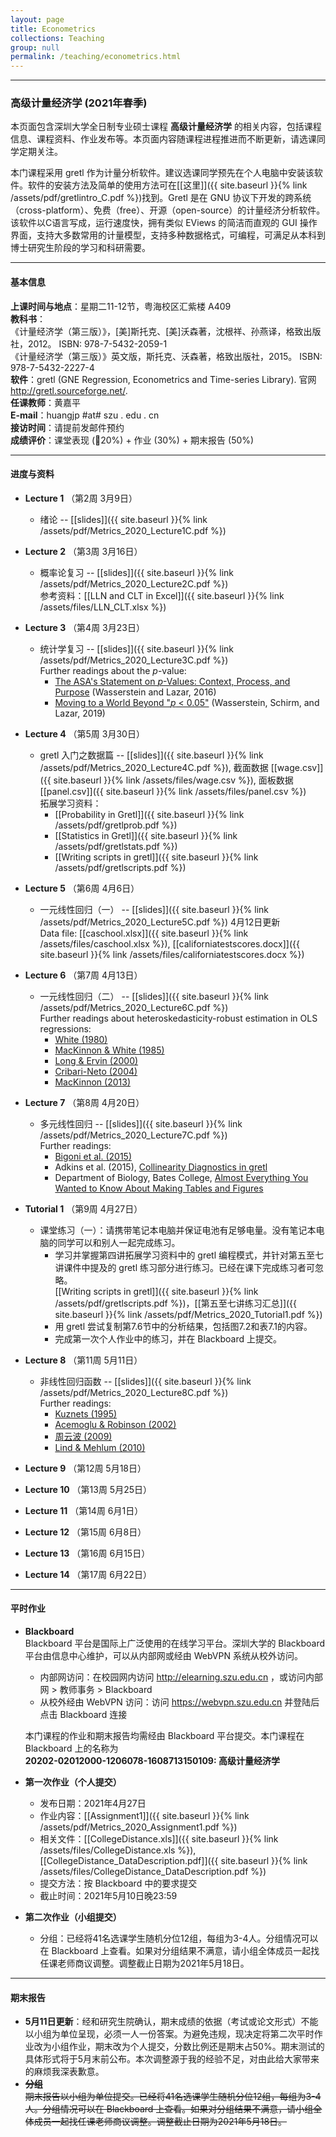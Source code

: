 ```yaml
---
layout: page
title: Econometrics
collections: Teaching
group: null
permalink: /teaching/econometrics.html
---
```


---
### 高级计量经济学 (2021年春季)

本页面包含深圳大学全日制专业硕士课程 **高级计量经济学** 的相关内容，包括课程信息、课程资料、作业发布等。本页面内容随课程进程推进而不断更新，请选课同学定期关注。

本门课程采用 gretl 作为计量分析软件。建议选课同学预先在个人电脑中安装该软件。软件的安装方法及简单的使用方法可在[[这里]]({{ site.baseurl }}{% link /assets/pdf/gretlintro_C.pdf %})找到。Gretl 是在 GNU 协议下开发的跨系统（cross-platform）、免费（free）、开源（open-source）的计量经济分析软件。该软件以C语言写成，运行速度快，拥有类似 EViews 的简洁而直观的 GUI 操作界面，支持大多数常用的计量模型，支持多种数据格式，可编程，可满足从本科到博士研究生阶段的学习和科研需要。

---
#### 基本信息

**上课时间与地点**：星期二11-12节，粤海校区汇紫楼 A409    
**教科书**：   
《计量经济学（第三版）》，[美]斯托克、[美]沃森著，沈根祥、孙燕译，格致出版社，2012。 ISBN: 978-7-5432-2059-1    
《计量经济学（第三版）》英文版，斯托克、沃森著，格致出版社，2015。 ISBN: 978-7-5432-2227-4      
**软件**：gretl (GNE Regression, Econometrics and Time-series Library). 官网 <http://gretl.sourceforge.net/>.   
**任课教师**：黄嘉平    
**E-mail**：huangjp #at# szu . edu . cn  
**接访时间**：请提前发邮件预约      
**成绩评价**：课堂表现 (20%) + 作业 (30%) + 期末报告 (50%)

---
#### 进度与资料

* **Lecture 1** （第2周 3月9日）
  - 绪论 -- [[slides]]({{ site.baseurl }}{% link /assets/pdf/Metrics_2020_Lecture1C.pdf %})   

* **Lecture 2** （第3周 3月16日）
  - 概率论复习 -- [[slides]]({{ site.baseurl }}{% link /assets/pdf/Metrics_2020_Lecture2C.pdf %})    
    参考资料：[[LLN and CLT in Excel]]({{ site.baseurl }}{% link /assets/files/LLN_CLT.xlsx %})

* **Lecture 3** （第4周 3月23日）
  - 统计学复习 -- [[slides]]({{ site.baseurl }}{% link /assets/pdf/Metrics_2020_Lecture3C.pdf %})   
    Further readings about the *p*-value:   
    - [The ASA's Statement on *p*-Values: Context, Process, and Purpose](https://doi.org/10.1080/00031305.2016.1154108) (Wasserstein and Lazar, 2016)     
    - [Moving to a World Beyond "*p* < 0.05"](https://doi.org/10.1080/00031305.2019.1583913) (Wasserstein, Schirm, and Lazar, 2019)   

* **Lecture 4** （第5周 3月30日）
  - gretl 入门之数据篇 -- [[slides]]({{ site.baseurl }}{% link /assets/pdf/Metrics_2020_Lecture4C.pdf %}), 截面数据 [[wage.csv]]({{ site.baseurl }}{% link /assets/files/wage.csv %}), 面板数据 [[panel.csv]]({{ site.baseurl }}{% link /assets/files/panel.csv %})    
    拓展学习资料：   
    - [[Probability in Gretl]]({{ site.baseurl }}{% link /assets/pdf/gretlprob.pdf %})
    - [[Statistics in Gretl]]({{ site.baseurl }}{% link /assets/pdf/gretlstats.pdf %})
    - [[Writing scripts in gretl]]({{ site.baseurl }}{% link /assets/pdf/gretlscripts.pdf %})   

* **Lecture 5** （第6周 4月6日）
  - 一元线性回归（一） -- [[slides]]({{ site.baseurl }}{% link /assets/pdf/Metrics_2020_Lecture5C.pdf %}) 4月12日更新  
    Data file: [[caschool.xlsx]]({{ site.baseurl }}{% link /assets/files/caschool.xlsx %}), [[californiatestscores.docx]]({{ site.baseurl }}{% link /assets/files/californiatestscores.docx %})   

* **Lecture 6** （第7周 4月13日）
  - 一元线性回归（二） -- [[slides]]({{ site.baseurl }}{% link /assets/pdf/Metrics_2020_Lecture6C.pdf %})   
    Further readings about heteroskedasticity-robust estimation in OLS regressions:   
    - [White (1980)](https://doi.org/10.2307/1912934)   
    - [MacKinnon & White (1985)](https://doi.org/10.1016/0304-4076(85)90158-7)   
    - [Long & Ervin (2000)](https://doi.org/10.1080/00031305.2000.10474549)   
    - [Cribari-Neto (2004)](https://doi.org/10.1016/S0167-9473(02)00366-3)   
    - [MacKinnon (2013)](https://doi.org/10.1007/978-1-4614-1653-1_17)   

* **Lecture 7** （第8周 4月20日）
  - 多元线性回归 -- [[slides]]({{ site.baseurl }}{% link /assets/pdf/Metrics_2020_Lecture7C.pdf %})    
    Further readings:
    - [Bigoni et al. (2015)](https://doi.org/10.1111/ecoj.12292)   
    - Adkins et al. (2015), [Collinearity Diagnostics in gretl](https://ideas.repec.org/p/okl/wpaper/1506.html)    
    - Department of Biology, Bates College, [Almost Everything You Wanted to Know About Making Tables and Figures](http://abacus.bates.edu/~ganderso/biology/resources/writing/HTWtablefigs.html)   

* **Tutorial 1** （第9周 4月27日）
  - 课堂练习（一）：请携带笔记本电脑并保证电池有足够电量。没有笔记本电脑的同学可以和别人一起完成练习。   
    - 学习并掌握第四讲拓展学习资料中的 gretl 编程模式，并针对第五至七讲课件中提及的 gretl 练习部分进行练习。已经在课下完成练习者可忽略。   
      [[Writing scripts in gretl]]({{ site.baseurl }}{% link /assets/pdf/gretlscripts.pdf %})，[[第五至七讲练习汇总]]({{ site.baseurl }}{% link /assets/pdf/Metrics_2020_Tutorial1.pdf %})   
    - 用 gretl 尝试复制第7.6节中的分析结果，包括图7.2和表7.1的内容。
    - 完成第一次个人作业中的练习，并在 Blackboard 上提交。

* **Lecture 8** （第11周 5月11日）
  - 非线性回归函数 -- [[slides]]({{ site.baseurl }}{% link /assets/pdf/Metrics_2020_Lecture8C.pdf %})    
    Further readings:
    - [Kuznets (1995)](https://www.jstor.org/stable/1811581)   
    - [Acemoglu & Robinson (2002)](https://doi.org/10.1111/1467-9361.00149)   
    - [周云波 (2009)](http://www.oaj.pku.edu.cn/jjx/CN/Y2009/V8/I4/1239)   
    - [Lind & Mehlum (2010)]( https://doi.org/10.1111/j.1468-0084.2009.00569.x)   

* **Lecture 9** （第12周 5月18日）
<!--
      - Regression with panel data -- [[slides]]     
        Data file: [[fatality.xlsx]]({{ site.baseurl }}{% link /assets/files/fatality.xlsx %}), [[fatality.docx]]({{ site.baseurl }}{% link /assets/files/fatality.docx %})    
        Further readings about alcohol and vehicle fatalities:   
        - [Ruhm (1996)](https://doi.org/10.1016/S0167-6296(96)00490-0)   
-->

* **Lecture 10** （第13周 5月25日）
<!--
      - Binary dependent variable -- [[slides]]    
        Data file: [[hmda_sw1.csv]]({{ site.baseurl }}{% link /assets/files/hmda_sw1.csv %}), [[hmda.docx]]({{ site.baseurl }}{% link /assets/files/hmda.docx %})   
        Further readings about mortgage lending and race:   
        - [Munnell et al. (1996)](https://www.jstor.org/stable/2118254)    
        - [Ladd (1998)](https://doi.org/10.1257/jep.12.2.41)    
-->

* **Lecture 11** （第14周 6月1日）
<!--
      - Instrumental variables (1) -- [[slides]]    
        Data file: [[cig_ch12.xlsx]]({{ site.baseurl }}{% link /assets/files/cig_ch12.xlsx %}), [[cigarette.docx]]({{ site.baseurl }}{% link /assets/files/cigarette.docx %})   
        Further readings about smoking regulation in the US:   
        - [Gruber (2001)](https://doi.org/10.1257/jep.15.2.193)   
-->

* **Lecture 12** （第15周 6月8日）
<!--
      - Instrumental variables (2) -- [[slides]]           
-->

* **Lecture 13** （第16周 6月15日）
<!--
      - Experiments and quasi-experiments -- [[slides]]    
        Data file: [[star_sw.xlsx]]({{ site.baseurl }}{% link /assets/files/star_sw.xlsx %}), [[star.docx]]({{ site.baseurl }}{% link /assets/files/star.docx %})   
-->

* **Lecture 14** （第17周 6月22日）   
<!--
      - Practice (2) -- Exercises in Lectures 10-14     
      - Q&A   
-->

<!--
    * **Final exam** （第3周 3月16日）   
      - Time: Dec 30 (Monday), 14:30~16:30    
      - Place: A407 Huizi Building    
-->

---
#### 平时作业

* **Blackboard**   
  Blackboard 平台是国际上广泛使用的在线学习平台。深圳大学的 Blackboard 平台由信息中心维护，可以从内部网或经由 WebVPN 系统从校外访问。   
  - 内部网访问：在校园网内访问 <http://elearning.szu.edu.cn> ，或访问内部网 > 教师事务 > Blackboard
  - 从校外经由 WebVPN 访问：访问 <https://webvpn.szu.edu.cn> 并登陆后点击 Blackboard 连接   

  本门课程的作业和期末报告均需经由 Blackboard 平台提交。本门课程在 Blackboard 上的名称为    
  **20202-02012000-1206078-1608713150109: 高级计量经济学**    

* **第一次作业（个人提交）**
  - 发布日期：2021年4月27日   
  - 作业内容：[[Assignment1]]({{ site.baseurl }}{% link /assets/pdf/Metrics_2020_Assignment1.pdf %})   
  - 相关文件：[[CollegeDistance.xls]]({{ site.baseurl }}{% link /assets/files/CollegeDistance.xls %}), [[CollegeDistance_DataDescription.pdf]]({{ site.baseurl }}{% link /assets/files/CollegeDistance_DataDescription.pdf %})   
  - 提交方法：按 Blackboard 中的要求提交   
  - 截止时间：2021年5月10日晚23:59   
* **第二次作业（小组提交）**
  - 分组：已经将41名选课学生随机分位12组，每组为3-4人。分组情况可以在 Blackboard 上查看。如果对分组结果不满意，请小组全体成员一起找任课老师商议调整。调整截止日期为2021年5月18日。


---
#### 期末报告

* **5月11日更新**：经和研究生院确认，期末成绩的依据（考试或论文形式）不能以小组为单位呈现，必须一人一份答案。为避免违规，现决定将第二次平时作业改为小组作业，期末改为个人提交，分数比例还是期末占50%。期末测试的具体形式将于5月末前公布。本次调整源于我的经验不足，对由此给大家带来的麻烦我深表歉意。   
* ~~**分组**~~   
  ~~期末报告以小组为单位提交。已经将41名选课学生随机分位12组，每组为3-4人。分组情况可以在 Blackboard 上查看。如果对分组结果不满意，请小组全体成员一起找任课老师商议调整。调整截止日期为2021年5月18日。~~
